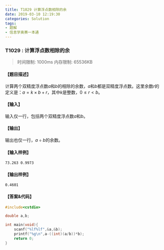 ```yaml
---
title: T1029 计算浮点数相除的余
date: 2019-03-10 12:19:30
categories: Solution
tags:
- 题解
- 信息学奥赛一本通
---
```


### T1029 : 计算浮点数相除的余

> 时间限制: $1000 \text{ms}$ 内存限制: $65536 \text{KB}$

<!-- more -->

#### 【题目描述】

计算两个双精度浮点数$a$和$b$的相除的余数，$a$和$b$都是双精度浮点数。这里余数$r$的定义是：$a=k \times b+r$，其中$k$是整数，$0 \leq r < b$。

#### 【输入】

输入仅一行，包括两个双精度浮点数$a$和$b$。

#### 【输出】

输出也仅一行，$a÷b$的余数。

#### 【输入样例】

```
73.263 0.9973
```

#### 【输出样例】

```
0.4601
```

#### 【答案&代码】

```cpp
#include<cstdio>

double a,b;

int main(void){
    scanf("%lf%lf",&a,&b);
    printf("%g\n",a-((int)(a/b))*b);
    return 0;
}
```
